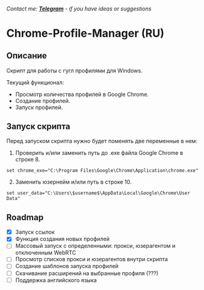 <!-- ### **[RU](#Tittle_RU) / [EN](#Tittle_EN)** -->
###### Contact me: **[Telegram](https://t.me/pikanion)** - if you have ideas or suggestions

# <a id="Tittle_RU">Chrome-Profile-Manager (RU)</a>
## Описание
Скрипт для работы с гугл профилями для Windows. 

Текущий функционал:
- Просмотр количества профилей в Google Chrome.
- Создание профилей. 
- Запуск профилей.   

## Запуск скрипта

Перед запуском скрипта нужно будет поменять две переменные в нем:
1. Проверить и/или заменить путь до .exe файла Google Chrome в строке 8.
``` Batchfile
set chrome_exe="C:\Program Files\Google\Chrome\Application\chrome.exe"
```
2. Заменить юзернейм и/или путь в строке 10.
```Batchfile
set user_data="C:\Users\$username$\AppData\Local\Google\Chrome\User Data"
```

## Roadmap
- [x] Запуск ссылок
- [x] Функция создания новых профилей
- [ ] Массовый запуск с определенными: прокси, юзерагентом и отключенным WebRTC
- [ ] Просмотр списков прокси и юзерагентов внутри скрипта
- [ ] Создание шаблонов запуска профилей
- [ ] Скачивание расширений на выбранные профиля (???)
- [ ] Поддержка английского языка
